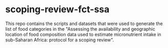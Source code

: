 # scoping-review-fct-ssa

This repo contains the scripts and datasets that were used to generate the list of food categories in the "Assessing the availability and geographic location of food composition data used to estimate micronutrient intake in sub-Saharan Africa: protocol for a scoping review".
